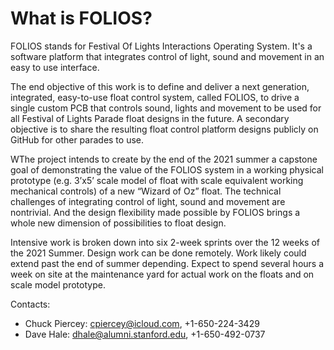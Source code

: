 # What is FOLIOS?

FOLIOS stands for Festival Of Lights Interactions Operating System. It's a software platform that integrates control of light, sound and movement in an easy to use interface. 

The end objective of this work is to define and deliver a next generation, integrated, easy-to-use float control system, called FOLIOS, to drive a single custom PCB that controls sound, lights and movement to be used for all Festival of Lights Parade float designs in the future. A secondary objective is to share the resulting float control platform designs publicly on GitHub for other parades to use. 

WThe project intends to create by the end of the 2021 summer a capstone goal of demonstrating the value of the FOLIOS system in a working physical prototype (e.g. 3’x5’ scale model of float with scale equivalent working mechanical controls) of a new “Wizard of Oz” float. The technical challenges of integrating control of light, sound and movement are nontrivial. And the design flexibility made possible by FOLIOS brings a whole new dimension of possibilities to float design. 

Intensive work is broken down into six 2-week sprints over the 12 weeks of the 2021 Summer. Design work can be done remotely. Work likely could extend past the end of summer depending. Expect to spend several hours a week on site at the maintenance yard for actual work on the floats and on scale model prototype.

Contacts: 
- Chuck Piercey: cpiercey@icloud.com, +1-650-224-3429
- Dave Hale: dhale@alumni.stanford.edu, +1-650-492-0737
